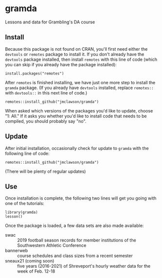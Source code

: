 # gramda

Lessons and data for Grambling's DA course

## Install
Because this package is not found on CRAN, you'll first need either the `devtools` or `remotes` package to install it. If you don't already have the `devtools` package installed, then install `remotes` with this line of code (which you can skip if you already have the package installed):

```{r}
install.packages("remotes")
```

After `remotes` is finished installing, we have just one more step to install the `gramda` package. (If you already have `devtools` installed, replace `remotes::` with `devtools::` in this next line of code.) 

```{r}
remotes::install_github("jmclawson/gramda")
```

When asked which versions of the packages you'd like to update, choose "1: All." If it asks you whether you'd like to install code that needs to be compiled, you should probably say "no".

## Update

After initial installation, occasionally check for update to `gramda` with the following line of code:

```{r}
remotes::install_github("jmclawson/gramda")
```

(There will be plenty of regular updates)


## Use
Once installation is complete, the following two lines will get you going with one of the tutorials:

```{r}
library(gramda)
lesson()
```

Once the package is loaded, a few data sets are also made available:

<dl>
<dt>swac</dt>
<dd>2019 football season records for member institutions of the Southwestern Athletic Conference</dd>

<dt>bannerweb</dt>
<dd>course schedules and class sizes from a recent semester</dd>

<dt>sneaux21 (coming soon)</dt>
<dd>five years (2016-2021) of Shreveport's hourly weather data for the week of Feb. 12-18</dd>
</dl>
